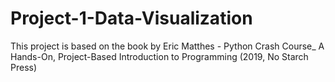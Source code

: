 # Project-1-Data-Visualization
This project is based on the book by Eric Matthes - Python Crash Course_ A Hands-On, Project-Based Introduction to Programming (2019, No Starch Press)
